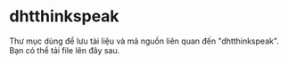 # dhtthinkspeak

Thư mục dùng để lưu tài liệu và mã nguồn liên quan đến "dhtthinkspeak". Bạn có thể tải file lên đây sau.